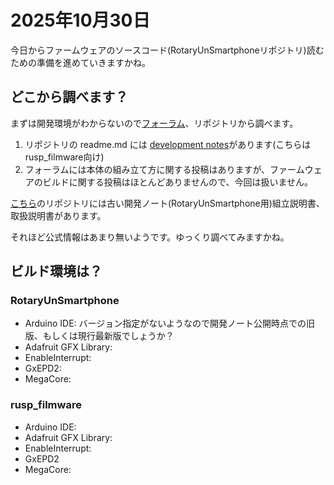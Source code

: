 # 2025年10月30日

今日からファームウェアのソースコード(RotaryUnSmartphoneリポジトリ)読むための準備を進めていきますかね。

## どこから調べます？
まずは開発環境がわからないので[フォーラム](https://forum.skysedge.com/viewforum.php?f=10)、リポジトリから調べます。

1. リポジトリの readme.md には [development notes](https://docs.google.com/document/d/e/2PACX-1vRf3TaDlxGJ2ncQTButRl0WL3RmtV9shEWlgSawJcwsIq64dxmfjSp0KxfxwEZRTUaDqbzEhOorLRnM/pub)があります(こちらはrusp_filmware向け)
4. フォーラムには本体の組み立て方に関する投稿はありますが、ファームウェアのビルドに関する投稿はほとんどありませんので、今回は扱いません。

[こちら](https://github.com/skysedge/skysedge.github.io/tree/main/src/telecom/RUSP/documents)のリポジトリには古い開発ノート(RotaryUnSmartphone用)組立説明書、取扱説明書があります。

それほど公式情報はあまり無いようです。ゆっくり調べてみますかね。

## ビルド環境は？
### RotaryUnSmartphone
* Arduino IDE: バージョン指定がないようなので開発ノート公開時点での旧版、もしくは現行最新版でしょうか？
* Adafruit GFX Library:
* EnableInterrupt:
* GxEPD2:
* MegaCore:

### rusp_filmware
* Arduino IDE:
* Adafruit GFX Library:
* EnableInterrupt:
* GxEPD2
* MegaCore:

